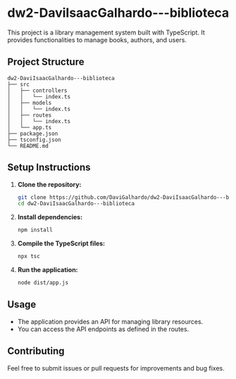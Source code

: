 # dw2-DaviIsaacGalhardo---biblioteca

This project is a library management system built with TypeScript. It provides functionalities to manage books, authors, and users.

## Project Structure

```
dw2-DaviIsaacGalhardo---biblioteca
├── src
│   ├── controllers
│   │   └── index.ts
│   ├── models
│   │   └── index.ts
│   ├── routes
│   │   └── index.ts
│   └── app.ts
├── package.json
├── tsconfig.json
└── README.md
```

## Setup Instructions

1. **Clone the repository:**
   ```bash
   git clone https://github.com/DaviGalhardo/dw2-DaviIsaacGalhardo---biblioteca.git
   cd dw2-DaviIsaacGalhardo---biblioteca
   ```

2. **Install dependencies:**
   ```bash
   npm install
   ```

3. **Compile the TypeScript files:**
   ```bash
   npx tsc
   ```

4. **Run the application:**
   ```bash
   node dist/app.js
   ```

## Usage

- The application provides an API for managing library resources.
- You can access the API endpoints as defined in the routes.

## Contributing

Feel free to submit issues or pull requests for improvements and bug fixes.